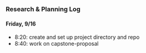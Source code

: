 ### Research & Planning Log
#### Friday, 9/16
* 8:20: create and set up project directory and repo
* 8:40: work on capstone-proposal
